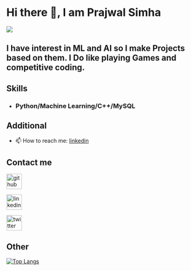 # Hi there 👋, I am Prajwal Simha
![](https://user-images.githubusercontent.com/68987382/164974224-18865cba-9734-46fe-9b20-f46aa4245bfd.jpg)


## I have interest in ML and AI so I make Projects based on them. I Do like playing Games and competitive coding.

## Skills
- ### Python/Machine Learning/C++/MySQL

## Additional 
- 📫 How to reach me: [linkedin](https://www.linkedin.com/in/prajwal-simha-15857b1a2) 

## Contact me
[<img src='https://cdn.jsdelivr.net/npm/simple-icons@3.0.1/icons/github.svg' alt='github' height='40'>](https://github.com/prajwal470) 

[<img src='https://cdn.jsdelivr.net/npm/simple-icons@3.0.1/icons/linkedin.svg' alt='linkedin' height='40'>](https://www.linkedin.com/in/https://www.linkedin.com/in/prajwal-simha-15857b1a2/)  

[<img src='https://cdn.jsdelivr.net/npm/simple-icons@3.0.1/icons/twitter.svg' alt='twitter' height='40'>](https://twitter.com/@Prajwalsimha47)  

## Other
[![Top Langs](https://github-readme-stats.vercel.app/api/top-langs/?username=prajwal470)](https://github.com/anuraghazra/github-readme-stats)

